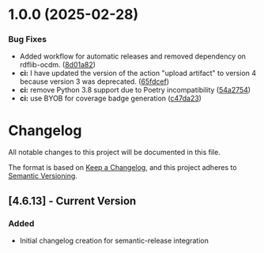 # 1.0.0 (2025-02-28)


### Bug Fixes

* Added workflow for automatic releases and removed dependency on rdflib-ocdm. ([8d01a82](https://github.com/opencitations/time-agnostic-library/commit/8d01a82d57c754fd5c6ceb81bbbab6aea1e909c8))
* **ci:** I have updated the version of the action "upload artifact" to version 4 because version 3 was deprecated. ([65fdcef](https://github.com/opencitations/time-agnostic-library/commit/65fdcef36f2d0692e8beb35a6ed3d982c1322e4b))
* **ci:** remove Python 3.8 support due to Poetry incompatibility ([54a2754](https://github.com/opencitations/time-agnostic-library/commit/54a2754cb22819597ac9a616b239f3b13a368136))
* **ci:** use BYOB for coverage badge generation ([c47da23](https://github.com/opencitations/time-agnostic-library/commit/c47da2338913cd73a36e5500f6e4955477de3d67))

# Changelog

All notable changes to this project will be documented in this file.

The format is based on [Keep a Changelog](https://keepachangelog.com/en/1.0.0/),
and this project adheres to [Semantic Versioning](https://semver.org/spec/v2.0.0.html).

## [4.6.13] - Current Version

### Added
- Initial changelog creation for semantic-release integration
